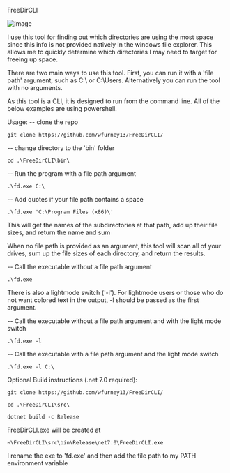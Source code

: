 FreeDirCLI

![image](https://i.ibb.co/k0RM9f3/Screenshot-2024-01-07-152010.png)

I use this tool for finding out which directories are using the most space since this info is not provided natively in the windows file explorer. This allows me to quickly determine which directories I may need to target for freeing up space. 

There are two main ways to use this tool. First, you can run it with a 'file path' argument, such as C:\ or C:\Users. Alternatively you can run the tool with no arguments.

As this tool is a CLI, it is designed to run from the command line. All of the below examples are using powershell.

Usage:
-- clone the repo

`git clone https://github.com/wfurney13/FreeDirCLI/`

-- change directory to the 'bin' folder

`cd .\FreeDirCLI\bin\`

-- Run the program with a file path argument

`.\fd.exe C:\`

-- Add quotes if your file path contains a space

`.\fd.exe 'C:\Program Files (x86)\'`

This will get the names of the subdirectories at that path, add up their file sizes, and return the name and sum 

When no file path is provided as an argument, this tool will scan all of your drives, sum up the file sizes of each directory, and return the results.


-- Call the executable without a file path argument

`.\fd.exe`


There is also a lightmode switch ('-l'). For lightmode users or those who do not want colored text in the output, -l should be passed as the first argument.

-- Call the executable without a file path argument and with the light mode switch

`.\fd.exe -l`

-- Call the executable with a file path argument and the light mode switch

`.\fd.exe -l C:\`


Optional Build instructions (.net 7.0 required):

`git clone https://github.com/wfurney13/FreeDirCLI/`

`cd .\FreeDirCLI\src\`

`dotnet build -c Release`

FreeDirCLI.exe will be created at 

`~\FreeDirCLI\src\bin\Release\net7.0\FreeDirCLI.exe`

I rename the exe to 'fd.exe' and then add the file path to my PATH environment variable
